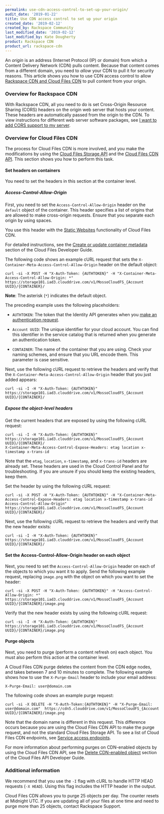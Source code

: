 ```yaml
---
permalink: use-cdn-access-control-to-set-up-your-origin/
audit_date: '2019-01-22'
title: Use CDN access control to set up your origin
created_date: '2019-02-12'
created_by: Rackspace Community
last_modified_date: '2019-02-12'
last_modified_by: Kate Dougherty
product: Rackspace CDN
product_url: rackspace-cdn
---
```


An _origin_ is an address (Internet Protocol (IP) or domain) from which a 
Content Delivery Network (CDN) pulls content. Because that content comes from 
a different domain, you need to _allow_ your CDN to pull it for
security reasons. This article shows you how to use CDN access control to
allow [Rackspace CDN and Cloud Files
CDN](/how-to/differences-between-rackspace-cdn-and-rackspace-cloud-files/)
to pull content from your origin.

### Overview for Rackspace CDN

With Rackspace CDN, all you need to do is set Cross-Origin Resource Sharing
(CORS) headers on the origin web server that hosts your content. These headers
are automatically passed from the origin to the CDN. To view instructions for
different web server software packages, see [I want to add CORS support to my
server](https://enable-cors.org/server.html).

### Overview for Cloud Files CDN

The process for Cloud Files CDN is more involved, and you make the modifications 
by using the [Cloud Files Storage
API](https://developer.rackspace.com/docs/cloud-files/v1/storage-api-reference/#storage-api-reference) and the 
[Cloud Files CDN API](https://developer.rackspace.com/docs/cloud-files/v1/cdn-api-reference/). 
This section shows you how to perform this task.

#### Set headers on containers

You need to set the headers in this section at the container level.

##### Access-Control-Allow-Origin

First, you need to set the `Access-Control-Allow-Origin` header on the
`default` object of the container. This header specifies a list of origins that are
allowed to make cross-origin requests. Ensure that you separate each origin by
using spaces.

You use this header with the [Static
Websites](https://developer.rackspace.com/docs/cloud-files/v1/use-cases/static-websites-using-cdn-enabled-containers/) functionality of Cloud Files CDN.

For detailed instructions, see the [Create or update container metadata](https://developer.rackspace.com/docs/cloud-files/v1/storage-api-reference/container-services-operations/#create-or-update-container-metadata) section of the Cloud Files Developer Guide.

The following code shows an example cURL request that sets the
`X-Container-Meta-Access-Control-Allow-Origin` header on the default object:

    curl -si -X POST -H "X-Auth-Token: {AUTHTOKEN}" -H "X-Container-Meta-Access-Control-Allow-Origin: *" https://storage101.iad3.clouddrive.com/v1/MossoCloudFS_{Account UUID}/{CONTAINER}/

**Note**: The asterisk (`*`) indicates the default object.

The preceding example uses the following placeholders:

- `AUTHTOKEN`: The token that the Identity API generates when you
  [make an authentication request](https://developer.rackspace.com/docs/cloud-identity/v2/getting-started/send-request-ovw/).

- `Account UUID`: The unique identifier for your cloud account. You can find
  this identifier in the service catalog that is returned when you generate
  an authentication token.

- `CONTAINER`: The name of the container that you are using. Check your naming
  schemes, and ensure that you URL encode them. This parameter is case
  sensitive.

Next, use the following cURL request to retrieve the headers and verify that
the `X-Container-Meta-Access-Control-Allow-Origin` header that you just added
appears:

    curl -si -I -H "X-Auth-Token: {AUTHTOKEN}" https://storage101.iad3.clouddrive.com/v1/MossoCloudFS_{Account UUID}/{CONTAINER}/

##### Expose the object-level headers

Get the current headers that are exposed by using the following cURL request:

    curl -si -I -H "X-Auth-Token: {AUTHTOKEN}" https://storage101.iad3.clouddrive.com/v1/MossoCloudFS_{Account UUID}/{CONTAINER}/
    X-Container-Meta-Access-Control-Expose-Headers: etag location x-timestamp x-trans-id

Note that the `etag`, `location`, `x-timestamp`, and `x-trans-id` headers are
already set. These headers are used in the Cloud Control Panel and for
troubleshooting. If you are unsure if you should keep the existing headers,
keep them.

Set the header by using the following cURL request:

    curl -si -X POST -H "X-Auth-Token: {AUTHTOKEN}" -H "X-Container-Meta-Access-Control-Expose-Headers: etag location x-timestamp x-trans-id Access-Control-Allow-Origin" https://storage101.iad3.clouddrive.com/v1/MossoCloudFS_{Account UUID}/{CONTAINER}/

Next, use the following cURL request to retrieve the headers and verify that
the new header exists:

    curl -si -I -H "X-Auth-Token: {AUTHTOKEN}" https://storage101.iad3.clouddrive.com/v1/MossoCloudFS_{Account UUID}/{CONTAINER}/

#### Set the Access-Control-Allow-Origin header on each object

Next, you need to set the `Access-Control-Allow-Origin` header on each of the
objects to which you want it to apply. Send the following example request,
replacing `image.png` with the object on which you want to set the header:

    curl -si -X POST -H "X-Auth-Token: {AUTHTOKEN}" -H "Access-Control-Allow-Origin: *" https://storage101.iad3.clouddrive.com/v1/MossoCloudFS_{Account UUID}/{CONTAINER}/image.png

Verify that the new header exists by using the following cURL request:

    curl -si -I -H "X-Auth-Token: {AUTHTOKEN}" https://storage101.iad3.clouddrive.com/v1/MossoCloudFS_{Account UUID}/{CONTAINER}/image.png

#### Purge objects

Next, you need to purge (perform a content refresh on) each object. You must
also perform this action at the container level.

A Cloud Files CDN purge deletes the content from the CDN edge nodes, and takes
between 7 and 10 minutes to complete. The following example
shows how to use the `X-Purge-Email` header to include your email address:

    X-Purge-Email: user@domain.com

The following code shows an example purge request:

    curl -si -X DELETE -H "X-Auth-Token:{AUTHTOKEN}" -H "X-Purge-Email: user@domain.com"  https://cdn5.clouddrive.com/v1/MossoCloudFS_{Account UUID}/{CONTAINER}/image.png

Note that the domain name is different in this request. This difference occurs
because you are using the Cloud Files CDN API to make the purge request, and
not the standard Cloud Files Storage API. To see a list of Cloud Files CDN
endpoints, see [Service access endpoints](https://developer.rackspace.com/docs/cloud-files/v1/general-api-info/service-access/#service-access-endpoints).

For more information about performing purges on CDN-enabled objects by using
the Cloud Files CDN API, see the [Delete CDN-enabled
object](https://developer.rackspace.com/docs/cloud-files/v1/cdn-api-reference/cdn-object-services-operations/#delete-cdn-enabled-object) section of the
Cloud Files API Developer Guide.

### Additional information

We recommend that you use the `-I` flag with cURL to handle HTTP HEAD
requests (`-X HEAD`). Using this flag includes the HTTP header in the output.

Cloud Files CDN allows you to purge 25 objects per day. The counter resets at
Midnight UTC. If you are updating all of your files at one time and need to
purge more than 25 objects, contact Rackspace Support.
